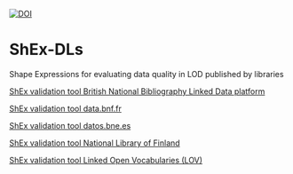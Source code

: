 

[![DOI](https://zenodo.org/badge/289058534.svg)](https://zenodo.org/badge/latestdoi/289058534)



# ShEx-DLs
Shape Expressions for evaluating data quality in LOD published by libraries


[ShEx validation tool British National Bibliography Linked Data platform](https://rawgit.com/shexSpec/shex.js/wikidata/packages/shex-webapp/doc/shex-simple.html?manifestURL=https://raw.githubusercontent.com/hibernator11/ShEx-DLs/master/bnb.manifest.json)

[ShEx validation tool data.bnf.fr](https://rawgit.com/shexSpec/shex.js/wikidata/packages/shex-webapp/doc/shex-simple.html?manifestURL=https://raw.githubusercontent.com/hibernator11/ShEx-DLs/master/bnf.manifest.json)

[ShEx validation tool datos.bne.es](https://rawgit.com/shexSpec/shex.js/wikidata/packages/shex-webapp/doc/shex-simple.html?manifestURL=https://raw.githubusercontent.com/hibernator11/ShEx-DLs/master/bne.manifest.json)

[ShEx validation tool National Library of Finland](https://rawgit.com/shexSpec/shex.js/wikidata/packages/shex-webapp/doc/shex-simple.html?manifestURL=https://raw.githubusercontent.com/hibernator11/ShEx-DLs/master/nlf.manifest.json)

[ShEx validation tool Linked Open Vocabularies (LOV)](https://rawgit.com/shexSpec/shex.js/wikidata/packages/shex-webapp/doc/shex-simple.html?manifestURL=https://raw.githubusercontent.com/hibernator11/ShEx-DLs/master/lov.manifest.json)
